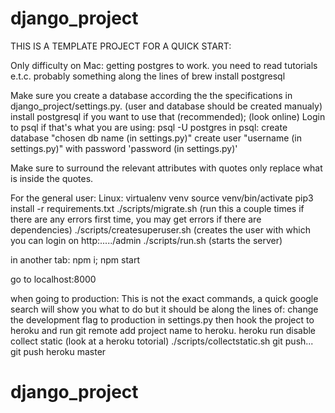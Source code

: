 # django_project
THIS IS A TEMPLATE PROJECT FOR A QUICK START:

Only difficulty on Mac: 
getting postgres to work. you need to read tutorials e.t.c.
probably something along the lines of brew install postgresql

Make sure you create a database according the the specifications in
django_project/settings.py.
(user and database should be created manualy)
install postgresql if you want to use that (recommended); (look online)
Login to psql if that's what you are using:
psql -U postgres
in psql: 
create database "chosen db name (in settings.py)"
create user "username (in settings.py)" with password 'password (in settings.py)'

Make sure to surround the relevant attributes with quotes only replace what is inside the quotes.

For the general user:
Linux:
virtualenv venv
source venv/bin/activate
pip3 install -r requirements.txt
./scripts/migrate.sh  (run this a couple times if there are any errors first time, you may get errors if there are dependencies)
./scripts/createsuperuser.sh   (creates the user with which you can login on http:...../admin
./scripts/run.sh   (starts the server)

in another tab:
npm i; npm start

go to localhost:8000

when going to production:
This is not the exact commands, a quick google search
will show you what to do but it should be along the lines of:
change the development flag to production in settings.py
then hook the project to heroku and run
git remote add project name to heroku. 
heroku run disable collect static (look at a heroku totorial)
./scripts/collectstatic.sh
git push...
git push heroku master
# django_project
